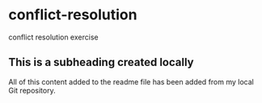 # conflict-resolution
conflict resolution exercise

  ## This is a subheading created locally
   All of this content added to the readme file has been added from my local Git repository.